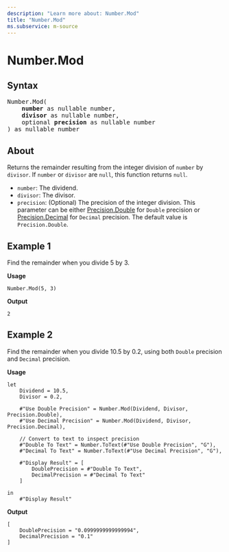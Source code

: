 ```yaml
---
description: "Learn more about: Number.Mod"
title: "Number.Mod"
ms.subservice: m-source
---
```

# Number.Mod

## Syntax

<pre>
Number.Mod(
    <b>number</b> as nullable number,
    <b>divisor</b> as nullable number,
    optional <b>precision</b> as nullable number
) as nullable number
</pre>
  
## About

Returns the remainder resulting from the integer division of `number` by `divisor`. If `number` or `divisor` are `null`, this function returns `null`.

* `number`: The dividend.
* `divisor`: The divisor.
* `precision`: (Optional) The precision of the integer division. This parameter can be either [Precision.Double](precision-type.md) for `Double` precision or [Precision.Decimal](precision-type.md) for `Decimal` precision. The default value is `Precision.Double`.

## Example 1

Find the remainder when you divide 5 by 3.

**Usage**

```powerquery-m
Number.Mod(5, 3)
```

**Output**

`2`

## Example 2

Find the remainder when you divide 10.5 by 0.2, using both `Double` precision and `Decimal` precision.

**Usage**

```powerquery-m
let
    Dividend = 10.5,
    Divisor = 0.2,

    #"Use Double Precision" = Number.Mod(Dividend, Divisor, Precision.Double),
    #"Use Decimal Precision" = Number.Mod(Dividend, Divisor, Precision.Decimal),

    // Convert to text to inspect precision
    #"Double To Text" = Number.ToText(#"Use Double Precision", "G"),
    #"Decimal To Text" = Number.ToText(#"Use Decimal Precision", "G"),
    
    #"Display Result" = [
        DoublePrecision = #"Double To Text",
        DecimalPrecision = #"Decimal To Text"
    ]

in
    #"Display Result"
```

**Output**

```powerquery-m
[
    DoublePrecision = "0.0999999999999994",
    DecimalPrecision = "0.1"
]
```
